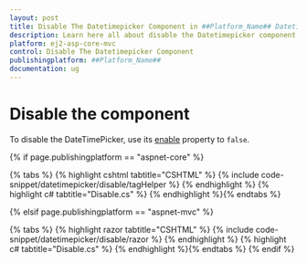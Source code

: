 ```yaml
---
layout: post
title: Disable The Datetimepicker Component in ##Platform_Name## Datetimepicker Component
description: Learn here all about disable the Datetimepicker component in Syncfusion ##Platform_Name## Datetimepicker component of syncfusion and more.
platform: ej2-asp-core-mvc
control: Disable The Datetimepicker Component
publishingplatform: ##Platform_Name##
documentation: ug
---
```



# Disable the component

To disable the DateTimePicker, use its [enable](https://help.syncfusion.com/cr/aspnetcore-js2/Syncfusion.EJ2.Calendars.DateTimePicker.html#Syncfusion_EJ2_Calendars_DateTimePicker_Enabled) property to `false`.

{% if page.publishingplatform == "aspnet-core" %}

{% tabs %}
{% highlight cshtml tabtitle="CSHTML" %}
{% include code-snippet/datetimepicker/disable/tagHelper %}
{% endhighlight %}
{% highlight c# tabtitle="Disable.cs" %}
{% endhighlight %}{% endtabs %}

{% elsif page.publishingplatform == "aspnet-mvc" %}

{% tabs %}
{% highlight razor tabtitle="CSHTML" %}
{% include code-snippet/datetimepicker/disable/razor %}
{% endhighlight %}
{% highlight c# tabtitle="Disable.cs" %}
{% endhighlight %}{% endtabs %}
{% endif %}

